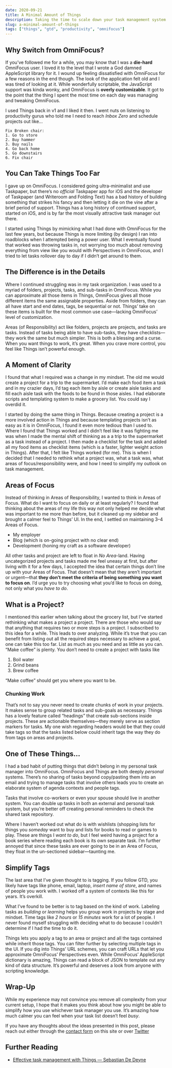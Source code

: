 ```yaml
---
date: 2020-09-21
title: A Minimal Amount of Things
description: Taking the time to scale down your task management system leads to greater focus on the things that you care about and want to accomplish.
slug: a-minimal-amount-of-things
tags: ["things", "gtd", "productivity", "omnifocus"]
---
```


## Why Switch from OmniFocus?

If you’ve followed me for a while, you may know that I was a **die-hard** OmniFocus user. I loved it to the level that I wrote a God damned AppleScript library for it. I wound up feeling dissatisfied with OmniFocus for a few reasons in the end though. The look of the application felt old and I was tired of looking at it. While wonderfully scriptable, the JavaScript support was kinda wonky, and OmniFocus is **overly customizable**. It got to the point that the thing I spent the most time on each day was managing and tweaking OmniFocus.

I used Things back in v1 and I liked it then. I went nuts on listening to productivity gurus who told me I need to reach _Inbox Zero_ and schedule projects out like…

```
Fix Broken chair:
1. Go to store
2. Buy hammer
3. Buy nails
4. Go back home
5. Go downstairs
6. Fix chair
```

## You Can Take Things Too Far

I gave up on OmniFocus. I considered going ultra-minimalist and use Taskpaper, but there’s no _official_ Taskpaper app for iOS and the developer of Taskpaper (and Writeroom and Folding Text) has a bad history of building something that strikes his fancy and then letting it die on the vine after a brief period of support. Things has a long history of continued support, started on iOS, and is by far the most visually attractive task manager out there.

I started using Things by mimicking what I had done with OmniFocus for the last few years, but because Things is more limiting (by design) I ran into roadblocks when I attempted being a power user. What I eventually found that worked was throwing tasks in, not worrying too much about removing everything from view like you would with Perspectives in OmniFocus, and I tried to let tasks rollover day to day if I didn’t get around to them.

## The Difference is in the Details

Where I continued struggling was in my task organization. I was used to a myriad of folders, projects, tasks, and sub-tasks in OmniFocus. While you can approximate all those items in Things, OmniFocus gives all those different items the same assignable properties. Aside from folders, they can all have start and end dates, tags, be sequential or not. Things’ take on these items is built for the most common use case—lacking OmniFocus’ level of customization.

Areas (of Responsibility) act like folders, projects are projects, and tasks are tasks. Instead of tasks being able to have sub-tasks, they have checklists—they work the same but much simpler. This is both a blessing and a curse. When you want things to work, it’s great. When you crave more control, you feel like Things isn’t powerful enough.

## A Moment of Clarity

I found that what I required was a change in my mindset. The old me would create a project for a trip to the supermarket. I’d make each food item a task and in my crazier days, I’d tag each item by aisle or create aisle tasks and fill each aisle task with the foods to be found in those aisles. I had elaborate scripts and templating system to make a grocery list. You could say I overdid it.

I started by doing the same thing in Things. Because creating a project is a more involved action in Things and because templating projects isn’t as easy as it is in OmniFocus, I found it even more tedious than I used to. Where I found that Things worked and I didn’t feel like it was fighting me was when I made the mental shift of thinking as a a trip to the supermarket as a task instead of a project. I then made a checklist for the task and added all my food items as checklist items (which is a faster, lighter weight action in Things). After that, I felt like Things worked (for me). This is when I decided that I needed to rethink what a project was, what a task was, what areas of focus/responsibility were, and how I need to simplify my outlook on task management.

## Areas of Focus

Instead of thinking in Areas of Responsibility, I wanted to think in Areas of Focus. What do I want to focus on daily or at least regularly? I found that thinking about the areas of my life this way not only helped me decide what was important to me more than before, but it cleaned up my sidebar and brought a calmer feel to Things’ UI. In the end, I settled on maintaining 3–4 Areas of Focus.

- My employer
- Blog (which is on-going project with no clear end)
- Development (honing my craft as a software developer)

All other tasks and project are left to float in _No Area_-land. Having uncategorized projects and tasks made me feel uneasy at first, but after living with it for a few days, I accepted the idea that certain things don’t line up with your Areas of Focus. That doesn’t mean that they aren’t important or urgent—that **they don’t meet the criteria of being something you want to focus on**. I’d urge you to try choosing what you’d like to focus on doing, not only what you _have to do_.

## What is a Project?

I mentioned this earlier when talking about the grocery list, but I’ve started rethinking what makes a project a project. There are those who would say that anything that requires two or more steps is a project. I subscribed to this idea for a while. This leads to over analyzing. While it’s true that you can benefit from listing out all the required steps necessary to achieve a goal, one can take this too far. List as much as you need and as little as you can. “Make coffee” is plenty. You don’t need to create a project with tasks like

1. Boil water
2. Grind beans
3. Brew coffee

“Make coffee” should get you where you want to be.

### Chunking Work

That’s not to say you never need to create chunks of work in your projects. It makes sense to group related tasks and sub-goals as necessary. Things has a lovely feature called “headings” that create sub-sections inside projects. These are actionable themselves—they merely serve as section markers for tasks. My one wish regarding headers would be that they could take tags so that the tasks listed below could inherit tags the way they do from tags on areas and projects.

## One of These Things…

I had a bad habit of putting things that didn’t belong in my personal task manager into OmniFocus. OmniFocus and Things are both deeply _personal_ systems. There’s no sharing of tasks beyond copy/pasting them into an email and trying to manage tasks that involve others leads you to create an elaborate system of agenda contexts and people tags.

Tasks that involve co-workers or even your spouse should live in another system. You can double up tasks in both an external and personal task system, but you’re better off creating personal reminders to check the shared task repository.

Where I haven’t worked out what do is with wishlists (shopping lists for things you _someday_ want to buy and lists for books to read or games to play. These are things I _want to do_, but I feel weird having a project for a book series where reading each book is its own separate task. I’m further annoyed that since these tasks are ever going to be in an Area of Focus, they float in the un-sectioned sidebar—taunting me.

## Simplify Tags

The last area that I’ve given thought to is tagging. If you follow GTD, you likely have tags like phone, email, laptop, _insert name of store_, and names of people you work with. I worked off a system of contexts like this for years. It’s overkill.

What I’ve found to be better is to tag based on the kind of work. Labeling tasks as _building_ or _learning_ helps you group work in projects by stage and mindset. Time tags like _2 hours_ or _15 minutes_ work for a lot of people. I never found myself struggling with deciding what to do because I couldn't determine if I had the time to do it.

Things lets you apply a tag to an area or project and all the tags contained while inherit those tags. You can filter further by selecting multiple tags in the UI. If you dig into Things’ URL schemes, you can craft URLs that let you approximate OmniFocus’ Perspectives even. While OmniFocus’ AppleScript dictionary is amazing, Things can read a block of JSON to template out any kind of data structure. It’s powerful and deserves a look from anyone with scripting knowledge.

## Wrap-Up

While my experience may not convince you remove all complexity from your current setup, I hope that it makes you think about how you might be able to simplify how you use whichever task manager you use. It’s amazing how much calmer you can feel when your task list doesn’t feel _busy_.

If you have any thoughts about the ideas presented in this post, please reach out either through the [contact form](/available) on this site or over [Twitter](https://twitter.com/brandonpittman)

## Further Reading

- [Effective task management with Things — Sebastian De Deyne](https://sebastiandedeyne.com/effective-task-management-with-things/)
